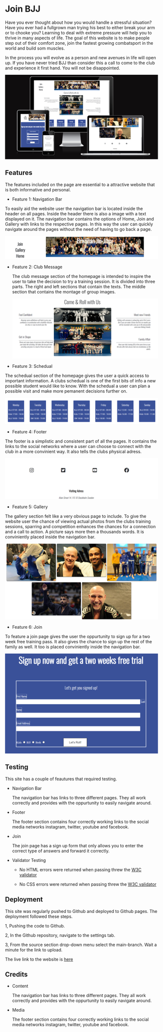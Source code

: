 # Join BJJ

Have you ever thought about how you would handle a stressful situation? Have you ever had a fullgrown man trying his best to either break your arm or to chooke you? Learning to deal with extreme pressure will help you to thrive in many aspects of life. The goal of this website is to make people step out of their comfort zone, join the fastest growing combatsport in the world and build som muscles. 

In the process you will evolve as a person and new avenues in life will open up. If you have never tried BJJ than consider this a call to come to the club and experience it first hand. You will not be disappointed. 


  <img src="assets/images/responsive-pic.png" alt="a image of the sites pages on different sizes">

## Features

The features included on the page are essential to a attractive website that is both informative and personal. 

- Feature 1: Navigation Bar

To easily aid the website user the navigation bar is located inside the header on all pages. Inside the header there is also a image with a text displayed on it. The navigation bar contains the options of Home, Join and Gallery with links to the respective pages. In this way the user can quickly navigate around the pages without the need of having to go back a page.  


 <img src="assets/images/screenshot-header.png" alt="a image of the header">




- Feature 2: Club Message
  
  The club message section of the homepage is intended to inspire the user to take the decision to try a training session. It is divided into three parts. The right and left sections that contain the texts. The middle section that contains the montage of group images. 

  <img src="assets/images/screenshot-club-message.png" alt="a image of the club-message section">


- Feature 3: Schedual

The schedual section of the homepage gives the user a quick access to important information. A clubs schedual is one of the first bits of info a new possible student would like to know. With the schedual a user can plan a possible visit and make more pemanent decisions further on.


 <img src="assets/images/screenshot-schedual.png" alt="a image of the schedual section">


- Feature 4: Footer

The footer is a simplistic and consistent part of all the pages. It contains the links to the social networks where a user can choose to connect with the club in a more convinient way. It also tells the clubs physical adress. 


<img src="assets/images/screenshot-footer.png" alt="a image of the footer section">



- Feature 5: Gallery

The gallery section felt like a very obvious page to include. To give the website user the chance of viewing actual photos from the clubs training sessions, sparring and competition enhances the chances for a connection and a call to action. A picture says more then a thousands words. It is conviniently placed inside the navigation bar.


<img src="assets/images/screenshot-gallery.png" alt="a image of the gallery section">


- Feature 6: Join

To feature a join page gives the user the oppurtunity to sign up for a two week free training pass. It also gives the chance to sign up the rest of the family as well. It too is placed conviniently inside the navigation bar. 


<img src="assets/images/screenshot-join.png" alt="a image of the join section">



## Testing


This site has a couple of feautures that required testing. 

- Navigation Bar
  
  The navigation bar has links to three different pages. They all work correctly and provides with the oppurtunity to easily navigate around. 

- Footer
  
  The footer section contains four correctly working links to the social media networks instagram, twitter, youtube and facebook. 

- Join
  
  The join page has a sign up form that only allows you to enter the correct type of answers and forward it correctly. 

- Validator Testing
  
  - No HTML errors were returned when passing threw the [W3C validator](https://validator.w3.org/)

  
  - No CSS errors were returned when passing threw the [W3C validator](https://validator.w3.org/)
  
  
  


## Deployment

This site was regularly pushed to Github and deployed to Github pages. The deployment followed these steps. 

1, Pushing the code to Github.

2, In the Github repository, navigate to the settings tab. 

3, From the source section drop-down menu select the main-branch. Wait a minute for the link to upload. 


The live link to the website is [here](https://validator.w3.org/)


## Credits

- Content
  
  The navigation bar has links to three different pages. They all work correctly and provides with the oppurtunity to easily navigate around.

- Media
  
  The footer section contains four correctly working links to the social media networks instagram, twitter, youtube and facebook.

